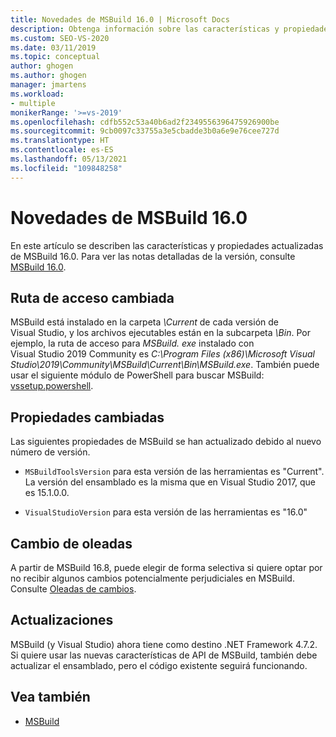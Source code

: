 ```yaml
---
title: Novedades de MSBuild 16.0 | Microsoft Docs
description: Obtenga información sobre las características y propiedades modificadas y actualizadas para MSBuild 16.0 y el vínculo a las notas de la versión.
ms.custom: SEO-VS-2020
ms.date: 03/11/2019
ms.topic: conceptual
author: ghogen
ms.author: ghogen
manager: jmartens
ms.workload:
- multiple
monikerRange: '>=vs-2019'
ms.openlocfilehash: cdfb552c53a40b6ad2f2349556396475926900be
ms.sourcegitcommit: 9cb0097c33755a3e5cbadde3b0a6e9e76cee727d
ms.translationtype: HT
ms.contentlocale: es-ES
ms.lasthandoff: 05/13/2021
ms.locfileid: "109848258"
---
```

# <a name="whats-new-in-msbuild-160"></a>Novedades de MSBuild 16.0

En este artículo se describen las características y propiedades actualizadas de MSBuild 16.0. Para ver las notas detalladas de la versión, consulte [MSBuild 16.0](https://github.com/microsoft/msbuild/releases/tag/v16.0.461.62831).

## <a name="changed-path"></a>Ruta de acceso cambiada

 MSBuild está instalado en la carpeta *\Current* de cada versión de Visual Studio, y los archivos ejecutables están en la subcarpeta *\Bin*. Por ejemplo, la ruta de acceso para *MSBuild. exe* instalado con Visual Studio 2019 Community es *C:\Program Files (x86)\Microsoft Visual Studio\2019\Community\MSBuild\Current\Bin\MSBuild.exe*. También puede usar el siguiente módulo de PowerShell para buscar MSBuild: [vssetup.powershell](https://github.com/Microsoft/vssetup.powershell).

## <a name="changed-properties"></a>Propiedades cambiadas

 Las siguientes propiedades de MSBuild se han actualizado debido al nuevo número de versión.

- `MSBuildToolsVersion` para esta versión de las herramientas es "Current". La versión del ensamblado es la misma que en Visual Studio 2017, que es 15.1.0.0.

- `VisualStudioVersion` para esta versión de las herramientas es "16.0"

## <a name="change-waves"></a>Cambio de oleadas

A partir de MSBuild 16.8, puede elegir de forma selectiva si quiere optar por no recibir algunos cambios potencialmente perjudiciales en MSBuild. Consulte [Oleadas de cambios](change-waves.md).

## <a name="updates"></a>Actualizaciones

MSBuild (y Visual Studio) ahora tiene como destino .NET Framework 4.7.2. Si quiere usar las nuevas características de API de MSBuild, también debe actualizar el ensamblado, pero el código existente seguirá funcionando.

## <a name="see-also"></a>Vea también

- [MSBuild](../msbuild/msbuild.md)
